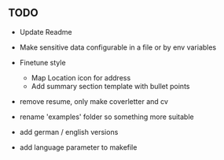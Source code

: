 ## TODO
- Update Readme
- Make sensitive data configurable in a file or by env variables
- Finetune style
  - Map Location icon for address
  - Add summary section template with bullet points

- remove resume, only make coverletter and cv
- rename 'examples' folder so something more suitable
- add german / english versions
- add language parameter to makefile